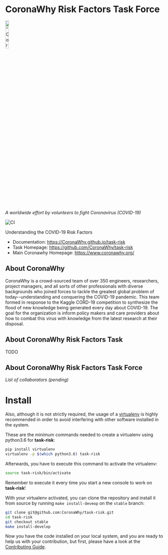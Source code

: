 # CoronaWhy Risk Factors Task Force


<p align="left">
<img width=15% src="https://uploads-ssl.webflow.com/5e729ef3ef0f906b804d4f27/5e77e9db1ede36135bbb1927_logo%203%402x.png" alt=“CoronaWhy” />

<i>A worldwide effort by volunteers to fight Coronavirus (COVID-19)</i>
</p>


![CI](https://github.com/CoronaWhy/task-risk/workflows/CI/badge.svg)


Understanding the COVID-19 Risk Factors

- Documentation: https://CoronaWhy.github.io/task-risk
- Task Homepage: https://github.com/CoronaWhy/task-risk
- Main Coronawhy Homepage: https://www.coronawhy.org/


## About CoronaWhy

CoronaWhy is a crowd-sourced team of over 350 engineers, researchers, project managers, and all sorts of other professionals with diverse backgrounds who joined forces to tackle the greatest global problem of today--understanding and conquering the COVID-19 pandemic. This team formed in response to the Kaggle CORD-19 competition to synthesize the flood of new knowledge being generated every day about COVID-19. The goal for the organization is inform policy makers and care providers about how to combat this virus with knowledge from the latest research at their disposal.


## About CoronaWhy Risk Factors Task

TODO

## About CoronaWhy Risk Factors Task Force

*List of collaborators (pending)*

# Install

Also, although it is not strictly required, the usage of a [virtualenv](https://virtualenv.pypa.io/en/latest/)
is highly recommended in order to avoid interfering with other software installed in the system.

These are the minimum commands needed to create a virtualenv using python3.6 for **task-risk**:

```bash
pip install virtualenv
virtualenv -p $(which python3.6) task-risk
```

Afterwards, you have to execute this command to activate the virtualenv:

```bash
source task-risk/bin/activate
```

Remember to execute it every time you start a new console to work on **task-risk**!


With your virtualenv activated, you can clone the repository and install it from
source by running `make install-deveop` on the `stable` branch:

```bash
git clone git@github.com:CoronaWhy/task-risk.git
cd task-risk
git checkout stable
make install-develop
```

Now you have the code installed on your local system, and you are ready to help us with your contribution, but first, please have a look at the [Contributing Guide](https://CoronaWhy.github.io/task-risk/contributing.html).
